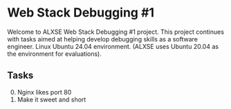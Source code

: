 # Web Stack Debugging #1

Welcome to ALXSE Web Stack Debugging #1 project. This project continues with tasks aimed at helping develop debugging skills as a software engineer. Linux Ubuntu 24.04 environment. (ALXSE uses Ubuntu 20.04 as the environment for evaluations).

## Tasks

0. Nginx likes port 80
1. Make it sweet and short
